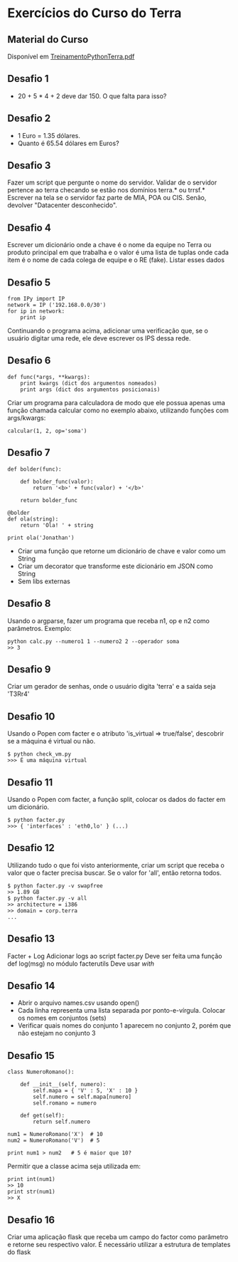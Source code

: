 # Exercícios do Curso do Terra

## Material do Curso
Disponível em [TreinamentoPythonTerra.pdf](TreinamentoPythonTerra.pdf)

## Desafio 1
* 20 + 5 * 4 + 2 deve dar 150. O que falta para isso?

## Desafio 2

* 1 Euro = 1.35 dólares.
* Quanto é 65.54 dólares em Euros?

## Desafio 3

Fazer um script que pergunte o nome do servidor.
Validar de o servidor pertence ao terra checando se estão nos domínios terra.* ou trrsf.*
Escrever na tela se o servidor faz parte de MIA, POA ou CIS. Senão, devolver "Datacenter desconhecido".

## Desafio 4
Escrever um dicionário onde a chave é o nome da equipe no Terra ou produto principal em que trabalha e o valor é uma lista de tuplas onde cada item é o nome de cada colega de equipe e o RE (fake).
Listar esses dados

## Desafio 5
	from IPy import IP
	network = IP ('192.168.0.0/30')
	for ip in network:
		print ip
Continuando o programa acima, adicionar uma verificação que, se o usuário digitar uma rede, ele deve escrever os IPS dessa rede.

## Desafio 6
	def func(*args, **kwargs):
		print kwargs (dict dos argumentos nomeados)
		print args (dict dos argumentos posicionais)
Criar um programa para calculadora de modo que ele possua  apenas uma função chamada calcular como no exemplo abaixo, utilizando funções com args/kwargs:

	calcular(1, 2, op='soma')

## Desafio 7
	def bolder(func):
	
		def bolder_func(valor):
			return '<b>' + func(valor) + '</b>'
		
		return bolder_func
	
	@bolder
	def ola(string):
		return 'Ola! ' + string
	
	print ola('Jonathan')

* Criar uma função que retorne um dicionário de chave e valor como um String
* Criar um decorator que transforme este dicionário em JSON como String
* Sem libs externas

## Desafio 8
Usando o argparse, fazer um programa que receba n1, op e n2 como parâmetros.
Exemplo:

	python calc.py --numero1 1 --numero2 2 --operador soma
	>> 3

## Desafio 9
Criar um gerador de senhas, onde o usuário digita 'terra' e a saída seja 'T3Rr4'

## Desafio 10
Usando o Popen com facter e o atributo 'is_virtual => true/false', descobrir se a máquina é virtual ou não.

	$ python check_vm.py
	>>> É uma máquina virtual

## Desafio 11
Usando o Popen com facter, a função split, colocar os dados do facter em um dicionário.

	$ python facter.py
	>>> { 'interfaces' : 'eth0,lo' } (...)

## Desafio 12
Utilizando tudo o que foi visto anteriormente, criar um script que receba o valor que o facter precisa buscar. Se o valor for 'all', então retorna todos.

	$ python facter.py -v swapfree
	>> 1.89 GB
	$ python facter.py -v all
	>> architecture = i386
	>> domain = corp.terra
	...

## Desafio 13
Facter + Log
Adicionar logs ao script facter.py
Deve ser feita uma função def log(msg) no módulo facterutils
Deve usar _with_

## Desafio 14
* Abrir o arquivo names.csv usando open()
* Cada linha representa uma lista separada por ponto-e-vírgula. Colocar os nomes em conjuntos (sets)
* Verificar quais nomes do conjunto 1 aparecem no conjunto 2, porém que não estejam no conjunto 3

## Desafio 15
	class NumeroRomano():
	
		def __init__(self, numero):
			self.mapa = { 'V' : 5, 'X' : 10 }
			self.numero = self.mapa[numero]
			self.romano = numero
		
		def get(self):
			return self.numero
	
	num1 = NumeroRomano('X')  # 10
	num2 = NumeroRomano('V')  # 5
	
	print num1 > num2   # 5 é maior que 10?

Permitir que a classe acima seja utilizada em:

	print int(num1)
	>> 10
	print str(num1)
	>> X

## Desafio 16
Criar uma aplicação flask que receba um campo do factor como parâmetro e retorne seu respectivo valor.
É necessário utilizar a estrutura de templates do flask